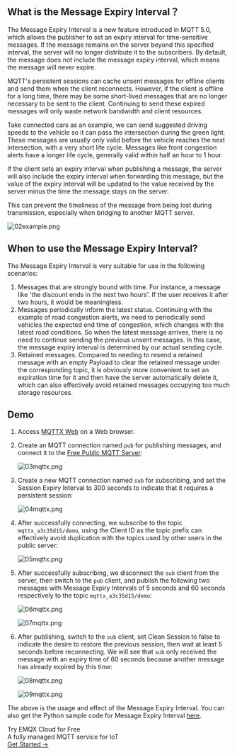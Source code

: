 ## What is the Message Expiry Interval？

The Message Expiry Interval is a new feature introduced in MQTT 5.0, which allows the publisher to set an expiry interval for time-sensitive messages. If the message remains on the server beyond this specified interval, the server will no longer distribute it to the subscribers. By default, the message does not include the message expiry interval, which means the message will never expire.

MQTT's persistent sessions can cache unsent messages for offline clients and send them when the client reconnects. However, if the client is offline for a long time, there may be some short-lived messages that are no longer necessary to be sent to the client. Continuing to send these expired messages will only waste network bandwidth and client resources.

Take connected cars as an example, we can send suggested driving speeds to the vehicle so it can pass the intersection during the green light. These messages are usually only valid before the vehicle reaches the next intersection, with a very short life cycle. Messages like front congestion alerts have a longer life cycle, generally valid within half an hour to 1 hour.

If the client sets an expiry interval when publishing a message, the server will also include the expiry interval when forwarding this message, but the value of the expiry interval will be updated to the value received by the server minus the time the message stays on the server.

This can prevent the timeliness of the message from being lost during transmission, especially when bridging to another MQTT server.

![02example.png](https://assets.emqx.com/images/55a8cabcba476a24d6533d2bc3af8651.png)

## When to use the Message Expiry Interval?

The Message Expiry Interval is very suitable for use in the following scenarios:

1. Messages that are strongly bound with time. For instance, a message like 'the discount ends in the next two hours'. If the user receives it after two hours, it would be meaningless.
2. Messages periodically inform the latest status. Continuing with the example of road congestion alerts, we need to periodically send vehicles the expected end time of congestion, which changes with the latest road conditions. So when the latest message arrives, there is no need to continue sending the previous unsent messages. In this case, the message expiry interval is determined by our actual sending cycle.
3. Retained messages. Compared to needing to resend a retained message with an empty Payload to clear the retained message under the corresponding topic, it is obviously more convenient to set an expiration time for it and then have the server automatically delete it, which can also effectively avoid retained messages occupying too much storage resources.

## Demo

1. Access [MQTTX Web](https://mqttx.app/web-client/) on a Web browser.

2. Create an MQTT connection named `pub` for publishing messages, and connect it to the [Free Public MQTT Server](http://broker.emqx.io/):

   ![03mqttx.png](https://assets.emqx.com/images/2327dc0ea7bdc040b6b89eac680f4ed0.png)

3. Create a new MQTT connection named `sub` for subscribing, and set the Session Expiry Interval to 300 seconds to indicate that it requires a persistent session:

   ![04mqttx.png](https://assets.emqx.com/images/6ed493df8267f78c5612b83c7a4890ae.png)

4. After successfully connecting, we subscribe to the topic `mqttx_a3c35d15/demo`, using the Client ID as the topic prefix can effectively avoid duplication with the topics used by other users in the public server:

   ![05mqttx.png](https://assets.emqx.com/images/3d913900921b8e366f349e6c37287500.png)

5. After successfully subscribing, we disconnect the `sub` client from the server, then switch to the `pub` client, and publish the following two messages with Message Expiry Intervals of 5 seconds and 60 seconds respectively to the topic `mqttx_a3c35d15/demo`:

   ![06mqttx.png](https://assets.emqx.com/images/b1652e4a3e3656c0ba54c64ba225c40d.png)

   ![07mqttx.png](https://assets.emqx.com/images/c8a4110c0921c4127fed360eab08b6b9.png)

6. After publishing, switch to the `sub` client, set Clean Session to false to indicate the desire to restore the previous session, then wait at least 5 seconds before reconnecting. We will see that `sub` only received the message with an expiry time of 60 seconds because another message has already expired by this time:

   ![08mqttx.png](https://assets.emqx.com/images/d3c2857b87a202746db933bde5d5b1f2.png)

   ![09mqttx.png](https://assets.emqx.com/images/3f8e75a21451f0d8fe6fe1b5dd2a6378.png)

The above is the usage and effect of the Message Expiry Interval. You can also get the Python sample code for Message Expiry Interval [here](https://github.com/emqx/MQTT-Feature-Examples).

<section class="promotion">
    <div>
        Try EMQX Cloud for Free
        <div class="is-size-14 is-text-normal has-text-weight-normal">A fully managed MQTT service for IoT</div>
    </div>
    <a href="https://accounts.emqx.com/signup?continue=https://cloud-intl.emqx.com/console/deployments/0?oper=new" class="button is-gradient px-5">Get Started →</a>
</section>
